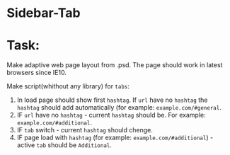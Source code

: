 # Sidebar-Tab
# Task:
Make adaptive web page layout from .psd. The page should work in latest browsers since IE10.

Make script(whithout any library) for `tabs`:

1. In load page should show first `hashtag`. If `url` have no `hashtag` the `hashtag` should add automatically (for example: `example.com/#general`.
2. IF `url` have no `hashtag` - current `hashtag` should be. For example: `example.com/#additional`.
3. IF `tab` switch - current `hashtag` should chenge.
4. IF page load with `hashtag` (for example: `example.com/#additional`) - active `tab` should be `Additional`.
